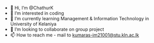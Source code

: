 - 👋 Hi, I’m @ChathurK
- 👀 I’m interested in coding
- 🌱 I’m currently learning Management & Information Technology in University of Kelaniya
- 💞️ I’m looking to collaborate on group project
- 📫 How to reach me - mail to kumaras-im21001@stu.kln.ac.lk

<!---
ChathurK/ChathurK is a ✨ special ✨ repository because its `README.md` (this file) appears on your GitHub profile.
You can click the Preview link to take a look at your changes.
--->
